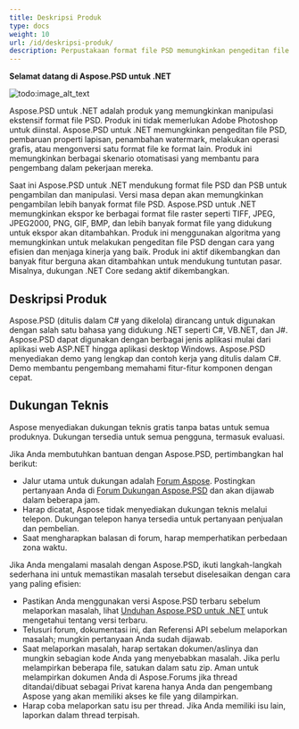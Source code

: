 ```yaml
---
title: Deskripsi Produk
type: docs
weight: 10
url: /id/deskripsi-produk/
description: Perpustakaan format file PSD memungkinkan pengeditan file PSD, memperbarui properti lapisan, menambahkan watermark, melakukan operasi grafis, atau mengonversi satu format file ke format lain. Dirancang untuk digunakan dengan salah satu bahasa yang didukung .NET seperti C#, VB.NET, dan J# dll.
---
```


**Selamat datang di Aspose.PSD untuk .NET**

![todo:image_alt_text](deskripsi-produk_1)

Aspose.PSD untuk .NET adalah produk yang memungkinkan manipulasi ekstensif format file PSD. Produk ini tidak memerlukan Adobe Photoshop untuk diinstal. Aspose.PSD untuk .NET memungkinkan pengeditan file PSD, pembaruan properti lapisan, penambahan watermark, melakukan operasi grafis, atau mengonversi satu format file ke format lain. Produk ini memungkinkan berbagai skenario otomatisasi yang membantu para pengembang dalam pekerjaan mereka.

Saat ini Aspose.PSD untuk .NET mendukung format file PSD dan PSB untuk pengambilan dan manipulasi. Versi masa depan akan memungkinkan pengambilan lebih banyak format file PSD. Aspose.PSD untuk .NET memungkinkan ekspor ke berbagai format file raster seperti TIFF, JPEG, JPEG2000, PNG, GIF, BMP, dan lebih banyak format file yang didukung untuk ekspor akan ditambahkan. Produk ini menggunakan algoritma yang memungkinkan untuk melakukan pengeditan file PSD dengan cara yang efisien dan menjaga kinerja yang baik. Produk ini aktif dikembangkan dan banyak fitur berguna akan ditambahkan untuk mendukung tuntutan pasar. Misalnya, dukungan .NET Core sedang aktif dikembangkan.

## **Deskripsi Produk**
Aspose.PSD (ditulis dalam C# yang dikelola) dirancang untuk digunakan dengan salah satu bahasa yang didukung .NET seperti C#, VB.NET, dan J#. Aspose.PSD dapat digunakan dengan berbagai jenis aplikasi mulai dari aplikasi web ASP.NET hingga aplikasi desktop Windows. Aspose.PSD menyediakan demo yang lengkap dan contoh kerja yang ditulis dalam C#. Demo membantu pengembang memahami fitur-fitur komponen dengan cepat.

## **Dukungan Teknis**
Aspose menyediakan dukungan teknis gratis tanpa batas untuk semua produknya. Dukungan tersedia untuk semua pengguna, termasuk evaluasi.

Jika Anda membutuhkan bantuan dengan Aspose.PSD, pertimbangkan hal berikut:

- Jalur utama untuk dukungan adalah [Forum Aspose](https://forum.aspose.com/). Postingkan pertanyaan Anda di [Forum Dukungan Aspose.PSD](https://forum.aspose.com/c/psd) dan akan dijawab dalam beberapa jam.
- Harap dicatat, Aspose tidak menyediakan dukungan teknis melalui telepon. Dukungan telepon hanya tersedia untuk pertanyaan penjualan dan pembelian.
- Saat mengharapkan balasan di forum, harap memperhatikan perbedaan zona waktu.

Jika Anda mengalami masalah dengan Aspose.PSD, ikuti langkah-langkah sederhana ini untuk memastikan masalah tersebut diselesaikan dengan cara yang paling efisien:

- Pastikan Anda menggunakan versi Aspose.PSD terbaru sebelum melaporkan masalah, lihat [Unduhan Aspose.PSD untuk .NET](https://www.nuget.org/packages/Aspose.PSD/) untuk mengetahui tentang versi terbaru.
- Telusuri forum, dokumentasi ini, dan Referensi API sebelum melaporkan masalah; mungkin pertanyaan Anda sudah dijawab.
- Saat melaporkan masalah, harap sertakan dokumen/aslinya dan mungkin sebagian kode Anda yang menyebabkan masalah. Jika perlu melampirkan beberapa file, satukan dalam satu zip. Aman untuk melampirkan dokumen Anda di Aspose.Forums jika thread ditandai/dibuat sebagai Privat karena hanya Anda dan pengembang Aspose yang akan memiliki akses ke file yang dilampirkan.
- Harap coba melaporkan satu isu per thread. Jika Anda memiliki isu lain, laporkan dalam thread terpisah.
